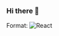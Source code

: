 ### Hi there 👋


<!--<div align=left>
	<h3>Tech Stack</h3>
	
  ![React](https://img.shields.io/badge/React-424242?style=flat-square&logo=React&logoColor=61DAFB)
  ![React Native](https://img.shields.io/badge/React%20Native-424242?style=flat-square&logo=React&logoColor=61DAFB)
  ![TypeScript](https://img.shields.io/badge/TypeScript-424242?style=flat-square&logo=TypeScript&logoColor=3178C6)
  ![JavaScript](https://img.shields.io/badge/JavaScript-424242?style=flat-square&logo=JavaScript&logoColor=F7DF1E)
  ![Styled Components](https://img.shields.io/badge/Styled%20Components-424242?style=flat-square&logo=Styled%20Components&logoColor=DB7093)
  ![JavaScript](https://img.shields.io/badge/HTML5-424242?style=flat-square&logo=HTML5&logoColor=E34F26)
  ![CSS3](https://img.shields.io/badge/CSS3-424242?style=flat-square&logo=CSS3&logoColor=1572B6)
  ![Storybook](https://img.shields.io/badge/Storybook-424242?style=flat-square&logo=Storybook&logoColor=FF4785)
  ![Node.js](https://img.shields.io/badge/Node.js-424242?style=flat-square&logo=Node.js&logoColor=339933)
</div>-->
Format: ![React](https://img.shields.io/badge/React-424242?style=flat-square&logo=React&logoColor=61DAFB)
